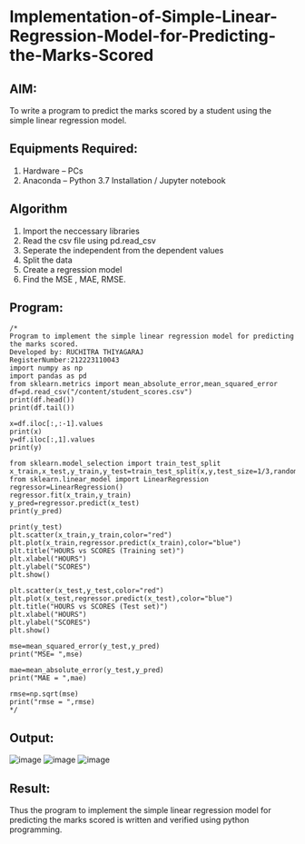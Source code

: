 # Implementation-of-Simple-Linear-Regression-Model-for-Predicting-the-Marks-Scored

## AIM:
To write a program to predict the marks scored by a student using the simple linear regression model.

## Equipments Required:
1. Hardware – PCs
2. Anaconda – Python 3.7 Installation / Jupyter notebook

## Algorithm
1. Import the neccessary libraries 
2. Read the csv file using pd.read_csv
3. Seperate the independent from the dependent values
4. Split the data
5. Create a regression model
6. Find the MSE , MAE, RMSE.

## Program:
```
/*
Program to implement the simple linear regression model for predicting the marks scored.
Developed by: RUCHITRA THIYAGARAJ
RegisterNumber:212223110043
import numpy as np
import pandas as pd
from sklearn.metrics import mean_absolute_error,mean_squared_error
df=pd.read_csv("/content/student_scores.csv")
print(df.head())
print(df.tail())

x=df.iloc[:,:-1].values
print(x)
y=df.iloc[:,1].values
print(y)

from sklearn.model_selection import train_test_split
x_train,x_test,y_train,y_test=train_test_split(x,y,test_size=1/3,random_state=0)
from sklearn.linear_model import LinearRegression
regressor=LinearRegression()
regressor.fit(x_train,y_train)
y_pred=regressor.predict(x_test)
print(y_pred)

print(y_test)
plt.scatter(x_train,y_train,color="red")
plt.plot(x_train,regressor.predict(x_train),color="blue")
plt.title("HOURS vs SCORES (Training set)")
plt.xlabel("HOURS")
plt.ylabel("SCORES")
plt.show()

plt.scatter(x_test,y_test,color="red")
plt.plot(x_test,regressor.predict(x_test),color="blue")
plt.title("HOURS vs SCORES (Test set)")
plt.xlabel("HOURS")
plt.ylabel("SCORES")
plt.show()

mse=mean_squared_error(y_test,y_pred)
print("MSE= ",mse)

mae=mean_absolute_error(y_test,y_pred)
print("MAE = ",mae)

rmse=np.sqrt(mse)
print("rmse = ",rmse)
*/
```

## Output:
![image](https://github.com/RuchitraThiyagaraj/Implementation-of-Simple-Linear-Regression-Model-for-Predicting-the-Marks-Scored/assets/154776996/b9eaf8a1-aacf-41d1-8705-130d21a5f2d1)
![image](https://github.com/RuchitraThiyagaraj/Implementation-of-Simple-Linear-Regression-Model-for-Predicting-the-Marks-Scored/assets/154776996/bbe0d4a8-057a-4040-ab82-bee5b0196ba2)
![image](https://github.com/RuchitraThiyagaraj/Implementation-of-Simple-Linear-Regression-Model-for-Predicting-the-Marks-Scored/assets/154776996/04e7060c-2a02-4b45-9528-cb1c7ea70b51)


## Result:
Thus the program to implement the simple linear regression model for predicting the marks scored is written and verified using python programming.
